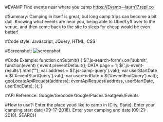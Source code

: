 #EVAMP
Find events near where you camp
https://Evamp--laurn17.repl.co

#Summary:
Camping in itself is great, but long camp trips can become a bit dull. Knowing what events are near you, being able to Uber/Lyft over to the venue, and then come back to the site to sleep for cheap would be even better!

#Code style:
Javascript, JQuery, HTML, CSS

#Screenshot:
![screenshot](hhttps://i.imgur.com/84bVp4Q.png)


#Code Example:
	function onSubmit() {
	$('.js-search-form').on('submit', function(event) {
		event.preventDefault();
		DATA.page = 1;
    $('.js-event-results').html("");
		var address = $('.js-camp-query').val();
		var userStartDate = $('#eventStartQuery').val();
		var userEndDate = $('#eventEndQuery').val();
		geoLocateApiRequest(address);
		eventApiRequest(address, userStartDate, userEndDate);
	});
}

#API Reference:
Google/Geocode
Google/Places
Seatgeek/Events

#How to use?:
Enter the place youd like to camp in (City, State).
Enter your camping start date (09-17-2018).
Enter your camping end date (09-21-2018).
SEARCH
